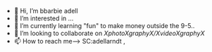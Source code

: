 - 👋 Hi, I’m bbarbie adell
- 👀 I’m interested in ...
- 🌱 I’m currently learning "fun" to make money outside the 9-5..
- 💞️ I’m looking to collaborate on *XphotoXgraphyX/XvideoXgraphyX*
- 📫 How to reach me--> SC:adellarndt , 


<!---
adellarndt/adellarndt is a ✨ special ✨ repository because its `README.md` (this file) appears on your GitHub profile.
You can click the Preview link to take a look at your changes.
--->
